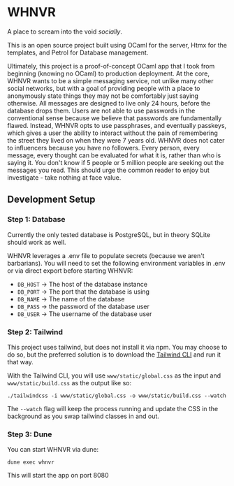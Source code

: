 # WHNVR
A place to scream into the void _socially_.

This is an open source project built using OCaml for the server, Htmx for the templates, and Petrol for Database management.

Ultimately, this project is a proof-of-concept OCaml app that I took from beginning (knowing no OCaml) to production deployment.
At the core, WHNVR wants to be a simple messaging service, not unlike many other social networks, but with a goal of providing
people with a place to anonymously state things they may not be comfortably just saying otherwise. All messages are designed to
live only 24 hours, before the database drops them. Users are not able to use passwords in the conventional sense because we
believe that passwords are fundamentally flawed. Instead, WHNVR opts to use passphrases, and eventually passkeys, which gives
a user the ability to interact without the pain of remembering the street they lived on when they were 7 years old. WHNVR does
not cater to influencers because you have no followers. Every person, every message, every thought can be evaluated for what it
is, rather than who is saying it. You don't know if 5 people or 5 million people are seeking out the messages you read. This
should urge the common reader to enjoy but investigate - take nothing at face value.

## Development Setup

### Step 1: Database
Currently the only tested database is PostgreSQL, but in theory SQLite should work as well.

WHNVR leverages a .env file to populate secrets (because we aren't barbarians).
You will need to set the following environment variables in .env or via direct export before starting WHNVR:
- `DB_HOST` -> The host of the database instance
- `DB_PORT` -> The port that the database is using
- `DB_NAME` -> The name of the database
- `DB_PASS` -> the password of the database user
- `DB_USER` -> The username of the database user


### Step 2: Tailwind
This project uses tailwind, but does not install it via npm. You may choose to do so, but the preferred solution
is to download the [Tailwind CLI](https://tailwindcss.com/blog/standalone-cli) and run it that way.

With the Tailwind CLI, you will use `www/static/global.css` as the input and `www/static/build.css` as the output like so:

```
./tailwindcss -i www/static/global.css -o www/static/build.css --watch
```

The `--watch` flag will keep the process running and update the CSS in the background as you swap tailwind classes in and out.

### Step 3: Dune
You can start WHNVR via dune:
```
dune exec whnvr
```

This will start the app on port 8080
